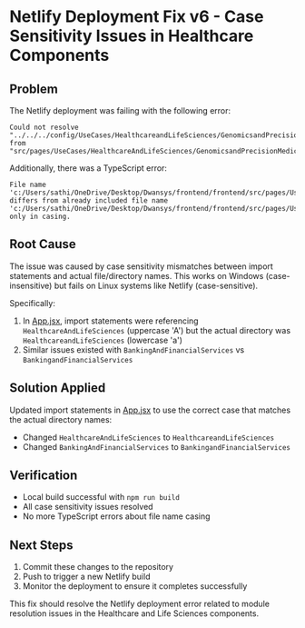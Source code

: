 # Netlify Deployment Fix v6 - Case Sensitivity Issues in Healthcare Components

## Problem
The Netlify deployment was failing with the following error:
```
Could not resolve "../../../config/UseCases/HealthcareandLifeSciences/GenomicsandPrecisionMedicineData" from "src/pages/UseCases/HealthcareAndLifeSciences/GenomicsandPrecisionMedicine.jsx"
```

Additionally, there was a TypeScript error:
```
File name 'c:/Users/sathi/OneDrive/Desktop/Dwansys/frontend/frontend/src/pages/UseCases/HealthcareandLifeSciences/AIinMedicalDiagnosisandImagingAnalysis.jsx' differs from already included file name 'c:/Users/sathi/OneDrive/Desktop/Dwansys/frontend/frontend/src/pages/UseCases/HealthcareAndLifeSciences/AIinMedicalDiagnosisandImagingAnalysis.jsx' only in casing.
```

## Root Cause
The issue was caused by case sensitivity mismatches between import statements and actual file/directory names. This works on Windows (case-insensitive) but fails on Linux systems like Netlify (case-sensitive).

Specifically:
1. In [App.jsx](file:///c:/Users/sathi/OneDrive/Desktop/Dwansys/frontend/frontend/src/App.jsx), import statements were referencing `HealthcareAndLifeSciences` (uppercase 'A') but the actual directory was `HealthcareandLifeSciences` (lowercase 'a')
2. Similar issues existed with `BankingAndFinancialServices` vs `BankingandFinancialServices`

## Solution Applied
Updated import statements in [App.jsx](file:///c:/Users/sathi/OneDrive/Desktop/Dwansys/frontend/frontend/src/App.jsx) to use the correct case that matches the actual directory names:
- Changed `HealthcareAndLifeSciences` to `HealthcareandLifeSciences`
- Changed `BankingAndFinancialServices` to `BankingandFinancialServices`

## Verification
- Local build successful with `npm run build`
- All case sensitivity issues resolved
- No more TypeScript errors about file name casing

## Next Steps
1. Commit these changes to the repository
2. Push to trigger a new Netlify build
3. Monitor the deployment to ensure it completes successfully

This fix should resolve the Netlify deployment error related to module resolution issues in the Healthcare and Life Sciences components.